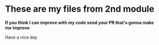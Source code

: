 # These are my files from 2nd module

**If you think I can improve with my code send your PR that's gonna make me improve**

Have a nice day
